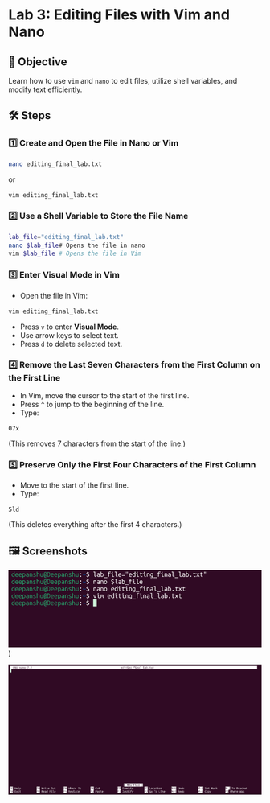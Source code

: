 # Lab 3: Editing Files with Vim and Nano

## 📌 Objective
Learn how to use `vim` and `nano` to edit files, utilize shell variables, and modify text efficiently.

## 🛠️ Steps

### 1️⃣ **Create and Open the File in Nano or Vim**
```bash
nano editing_final_lab.txt
```
or
```bash
vim editing_final_lab.txt
```

### 2️⃣ **Use a Shell Variable to Store the File Name**
```bash
lab_file="editing_final_lab.txt"
nano $lab_file# Opens the file in nano
vim $lab_file # Opens the file in Vim
```

### 3️⃣ **Enter Visual Mode in Vim**
- Open the file in Vim:
```bash
vim editing_final_lab.txt
```
- Press `v` to enter **Visual Mode**.
- Use arrow keys to select text.
- Press `d` to delete selected text.

### 4️⃣ **Remove the Last Seven Characters from the First Column on the First Line**
- In Vim, move the cursor to the start of the first line.
- Press `^` to jump to the beginning of the line.
- Type:
```
07x
```
(This removes 7 characters from the start of the line.)

### 5️⃣ **Preserve Only the First Four Characters of the First Column**
- Move to the start of the first line.
- Type:
```
5ld
```
(This deletes everything after the first 4 characters.)

## 🖼️ **Screenshots**
![Lab 3 Screenshot](https://github.com/deepanshusingla076/G18-Linux-administration-/blob/886ac8daa1155b7308c3e18af20b512419f4eb29/Lab3-1.png)) 

![Lab 3 Screenshot](https://github.com/deepanshusingla076/G18-Linux-administration-/blob/886ac8daa1155b7308c3e18af20b512419f4eb29/Lab3-2.png) 

